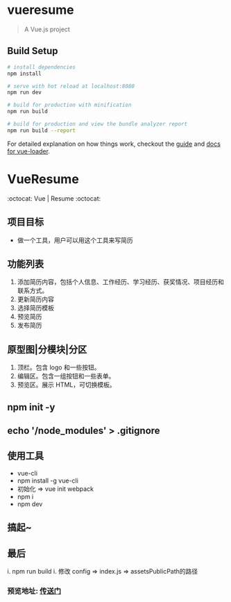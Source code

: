 # vueresume

> A Vue.js project

## Build Setup

``` bash
# install dependencies
npm install

# serve with hot reload at localhost:8080
npm run dev

# build for production with minification
npm run build

# build for production and view the bundle analyzer report
npm run build --report
```

For detailed explanation on how things work, checkout the [guide](http://vuejs-templates.github.io/webpack/) and [docs for vue-loader](http://vuejs.github.io/vue-loader).

# VueResume
:octocat: Vue | Resume :octocat:

## 项目目标
- 做一个工具，用户可以用这个工具来写简历

## 功能列表
1. 添加简历内容，包括个人信息、工作经历、学习经历、获奖情况、项目经历和联系方式。
2. 更新简历内容
3. 选择简历模板
4. 预览简历
5. 发布简历

## 原型图|分模块|分区
1. 顶栏。包含 logo 和一些按钮。
2. 编辑区。包含一组按钮和一些表单。
3. 预览区。展示 HTML，可切换模板。

## npm init -y

## echo '/node_modules' > .gitignore

## 使用工具
- vue-cli 
- npm install -g vue-cli
- 初始化 => vue init webpack 
- npm i 
- npm dev

## 搞起~


## 最后
i. npm run build 
i. 修改 config => index.js => assetsPublicPath的路径

### 预览地址: [传送门](https://huanghongrui.github.io/VueResume/dist/#/)